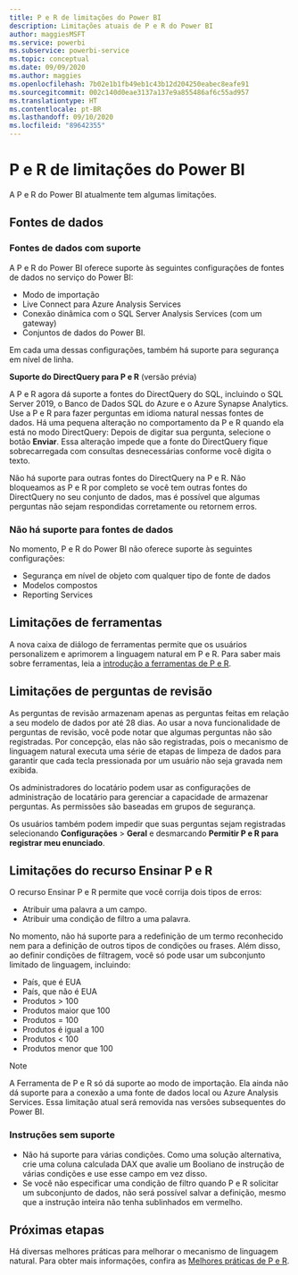 ```yaml
---
title: P e R de limitações do Power BI
description: Limitações atuais de P e R do Power BI
author: maggiesMSFT
ms.service: powerbi
ms.subservice: powerbi-service
ms.topic: conceptual
ms.date: 09/09/2020
ms.author: maggies
ms.openlocfilehash: 7b02e1b1fb49eb1c43b12d204250eabec8eafe91
ms.sourcegitcommit: 002c140d0eae3137a137e9a855486af6c55ad957
ms.translationtype: HT
ms.contentlocale: pt-BR
ms.lasthandoff: 09/10/2020
ms.locfileid: "89642355"
---
```

# <a name="limitations-of-power-bi-qa"></a>P e R de limitações do Power BI

A P e R do Power BI atualmente tem algumas limitações.

## <a name="data-sources"></a>Fontes de dados

### <a name="supported-data-sources"></a>Fontes de dados com suporte

A P e R do Power BI oferece suporte às seguintes configurações de fontes de dados no serviço do Power BI:

- Modo de importação
- Live Connect para Azure Analysis Services
- Conexão dinâmica com o SQL Server Analysis Services (com um gateway)
- Conjuntos de dados do Power BI.

Em cada uma dessas configurações, também há suporte para segurança em nível de linha.

**Suporte do DirectQuery para P e R** (versão prévia)

A P e R agora dá suporte a fontes do DirectQuery do SQL, incluindo o SQL Server 2019, o Banco de Dados SQL do Azure e o Azure Synapse Analytics. Use a P e R para fazer perguntas em idioma natural nessas fontes de dados. Há uma pequena alteração no comportamento da P e R quando ela está no modo DirectQuery: Depois de digitar sua pergunta, selecione o botão **Enviar**. Essa alteração impede que a fonte do DirectQuery fique sobrecarregada com consultas desnecessárias conforme você digita o texto.

Não há suporte para outras fontes do DirectQuery na P e R. Não bloqueamos as P e R por completo se você tem outras fontes do DirectQuery no seu conjunto de dados, mas é possível que algumas perguntas não sejam respondidas corretamente ou retornem erros.

### <a name="data-sources-not-supported"></a>Não há suporte para fontes de dados

No momento, P e R do Power BI não oferece suporte às seguintes configurações:

- Segurança em nível de objeto com qualquer tipo de fonte de dados
- Modelos compostos
- Reporting Services 

## <a name="tooling-limitations"></a>Limitações de ferramentas

A nova caixa de diálogo de ferramentas permite que os usuários personalizem e aprimorem a linguagem natural em P e R. Para saber mais sobre ferramentas, leia a [introdução a ferramentas de P e R](q-and-a-tooling-intro.md).

## <a name="review-question-limitations"></a>Limitações de perguntas de revisão

As perguntas de revisão armazenam apenas as perguntas feitas em relação a seu modelo de dados por até 28 dias. Ao usar a nova funcionalidade de perguntas de revisão, você pode notar que algumas perguntas não são registradas. Por concepção, elas não são registradas, pois o mecanismo de linguagem natural executa uma série de etapas de limpeza de dados para garantir que cada tecla pressionada por um usuário não seja gravada nem exibida.

Os administradores do locatário podem usar as configurações de administração de locatário para gerenciar a capacidade de armazenar perguntas. As permissões são baseadas em grupos de segurança. 

Os usuários também podem impedir que suas perguntas sejam registradas selecionando **Configurações** > **Geral** e desmarcando **Permitir P e R para registrar meu enunciado**. 

## <a name="teach-qa-limitations"></a>Limitações do recurso Ensinar P e R

O recurso Ensinar P e R permite que você corrija dois tipos de erros:

- Atribuir uma palavra a um campo.
- Atribuir uma condição de filtro a uma palavra.

No momento, não há suporte para a redefinição de um termo reconhecido nem para a definição de outros tipos de condições ou frases. Além disso, ao definir condições de filtragem, você só pode usar um subconjunto limitado de linguagem, incluindo:

- País, que é EUA
- País, que não é EUA
- Produtos > 100
- Produtos maior que 100
- Produtos = 100
- Produtos é igual a 100
- Produtos < 100
- Produtos menor que 100

> [!NOTE]
> A Ferramenta de P e R só dá suporte ao modo de importação. Ela ainda não dá suporte para a conexão a uma fonte de dados local ou Azure Analysis Services. Essa limitação atual será removida nas versões subsequentes do Power BI.

### <a name="statements-not-supported"></a>Instruções sem suporte

- Não há suporte para várias condições. Como uma solução alternativa, crie uma coluna calculada DAX que avalie um Booliano de instrução de várias condições e use esse campo em vez disso.
- Se você não especificar uma condição de filtro quando P e R solicitar um subconjunto de dados, não será possível salvar a definição, mesmo que a instrução inteira não tenha sublinhados em vermelho.

## <a name="next-steps"></a>Próximas etapas

Há diversas melhores práticas para melhorar o mecanismo de linguagem natural. Para obter mais informações, confira as [Melhores práticas de P e R](q-and-a-best-practices.md).
